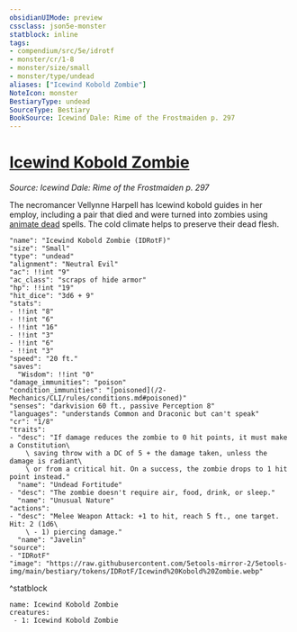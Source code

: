 ```yaml
---
obsidianUIMode: preview
cssclass: json5e-monster
statblock: inline
tags:
- compendium/src/5e/idrotf
- monster/cr/1-8
- monster/size/small
- monster/type/undead
aliases: ["Icewind Kobold Zombie"]
NoteIcon: monster
BestiaryType: undead
SourceType: Bestiary
BookSource: Icewind Dale: Rime of the Frostmaiden p. 297
---
```

# [Icewind Kobold Zombie](2-Mechanics/CLI/bestiary/undead/icewind-kobold-zombie-idrotf.md)
*Source: Icewind Dale: Rime of the Frostmaiden p. 297*  

The necromancer Vellynne Harpell has Icewind kobold guides in her employ, including a pair that died and were turned into zombies using [animate dead](/2-Mechanics/CLI/spells/animate-dead.md) spells. The cold climate helps to preserve their dead flesh.

```statblock
"name": "Icewind Kobold Zombie (IDRotF)"
"size": "Small"
"type": "undead"
"alignment": "Neutral Evil"
"ac": !!int "9"
"ac_class": "scraps of hide armor"
"hp": !!int "19"
"hit_dice": "3d6 + 9"
"stats":
- !!int "8"
- !!int "6"
- !!int "16"
- !!int "3"
- !!int "6"
- !!int "3"
"speed": "20 ft."
"saves":
  "Wisdom": !!int "0"
"damage_immunities": "poison"
"condition_immunities": "[poisoned](/2-Mechanics/CLI/rules/conditions.md#poisoned)"
"senses": "darkvision 60 ft., passive Perception 8"
"languages": "understands Common and Draconic but can't speak"
"cr": "1/8"
"traits":
- "desc": "If damage reduces the zombie to 0 hit points, it must make a Constitution\
    \ saving throw with a DC of 5 + the damage taken, unless the damage is radiant\
    \ or from a critical hit. On a success, the zombie drops to 1 hit point instead."
  "name": "Undead Fortitude"
- "desc": "The zombie doesn't require air, food, drink, or sleep."
  "name": "Unusual Nature"
"actions":
- "desc": "Melee Weapon Attack: +1 to hit, reach 5 ft., one target. Hit: 2 (1d6\
    \ - 1) piercing damage."
  "name": "Javelin"
"source":
- "IDRotF"
"image": "https://raw.githubusercontent.com/5etools-mirror-2/5etools-img/main/bestiary/tokens/IDRotF/Icewind%20Kobold%20Zombie.webp"
```
^statblock

```encounter-table
name: Icewind Kobold Zombie
creatures:
 - 1: Icewind Kobold Zombie
```